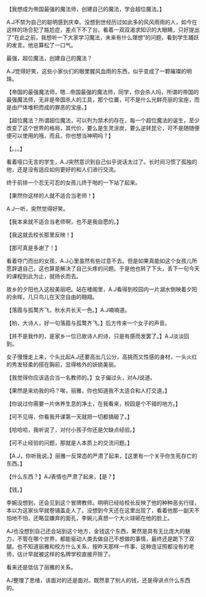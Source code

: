 

【我想成为帝国最强的魔法师，创建自己的魔法，学会超位魔法。】

A.J不禁为自己的聪明感到庆幸。没想到世经历过如此多的风风雨雨的人，如今在这样的场合犯了尴尬症，差点下不了台。看着一双双渴求知识的大眼睛，只好提出了“在此之前，我想听一下大家学习魔法，未来有什么理想”的问题，看到学生踊跃的发言。他总算松了一口气。

最强，超位魔法，创建自己的魔法？

A.J觉得好笑，这些小家伙们的眼里腥风血雨的东西，似乎变成了一颗璀璨的明珠。

【帝国的最强魔法师，嗯...帝国最强的魔法师，同学，你会杀人吗，所谓的帝国的最强魔法师，无非是帝国杀人的工具，那个位置，可不是什么光鲜亮丽的宝座，而是由尸体堆积而成的罪恶的宝座。】

【超位魔法？所谓超位魔法，可以列为禁术的存在，每一个超位魔法的诞生，至少改变了这个世界的格局，其代价，要么是生灵涂炭，要么逆转昆仑，可不是随随便便可以使用的哦，而且，你也想当神明吗？】

【。。。】

看着哑口无言的学生，A.J突然意识到自己似乎说话太过了。长时间习惯了孤独的他，还是没有适应如何更好的和人们进行交流。

终于前排一个忍无可忍的女孩儿终于啪的一下站了起来。

【果然你这样的人就不适合当老师！】

A.J一听，突然觉得好笑。

【我本来就不适合当老师啊，也不是我自愿的。】

【我这就去校长那里反映！】

【那可真是多谢了！】

看着夺门而出的女孩，A.J心里虽然有些过意不去。但是如果真能如这个女孩儿所愿辞退自己，这也算是解决了自己头疼的问题。于是他也转了下头，丢下一句今天的课程到此为止，就扬长而去。

故乡的夕阳也入这般美丽吧。站在楼阁里，A.J看得到校园内一片湖水倒映着夕阳的余晖，几只鸟儿在天空自由的翱翔。

【落霞与孤鹜齐飞，秋水共长天一色。】A.J喃喃道。

【哟，大诗人，好一句落霞与孤鹜齐飞。】后方传来一个女子的声音。

【并不是我作的，是家乡一位已故诗人的诗，只是有感而发罢了。】A.J淡淡回到。

女子慢慢走上来，个头比起A.J还要高出几公分，高挑而又性感的身材，一头火红的秀发轻柔的搭在胸前，显得格外的妖娆美丽。

【我觉得你应该适合当一名教师的。】女子偏过头，对AJ说道。

【果然是来劝我的吗？唉，丽雅，你也知道我不太适合和人打交道。】

【你说过你需要一片休养生息的净土，在我看来，校园是个不错的地方。】

【可不见得，你看我开课第一天就把一切都搞砸了。】

【哈哈哈，我听说了，对付小孩子你还是欠缺点经验。】

【可不止经验的问题，那就是人本质上的交流问题。】

【A.J，你听我说。】丽雅一反常态的严肃了起来，【这里有一个关乎你生死存亡的东西。】

【什么东西？】AJ表情也严肃了起来，【是？】

【钱。】


李婉没想到，还会见到这个冒牌教师。明明已经给校长反映了他的种种恶劣行径，本以为这家伙早就卷铺盖走人了。没想到今天还在这里出现了，看着他那一副天不怕地不怕，还略显嫌弃的面孔，李婉儿真想一个大火球砸在他的脸上。

AJ也没想到自己还会站到这个地方，金钱这个东西，果然是具有无比庞大的魅力，不管在哪个世界，都能驱动人类去做自己不想做的事情，最终还是跪下了双腿。也不知道丽雅和校方什么关系，按昨天那样一件事，这种连证照都没有的老师，估计早就被这样的名牌学校直接开除了。

看来还是低估了丽雅的关系。

AJ整理了思绪，该面对的还是面对。既然拿了别人的钱，还是得讲点什么东西的。

